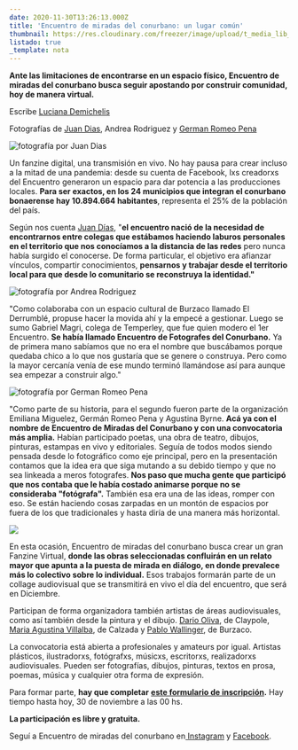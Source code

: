 ```yaml
---
date: 2020-11-30T13:26:13.000Z
title: 'Encuentro de miradas del conurbano: un lugar común'
thumbnail: https://res.cloudinary.com/freezer/image/upload/t_media_lib_thumb/v1606744823/2020/ladrillo_zugelt.png
listado: true
_template: nota
---
```



**Ante las limitaciones de encontrarse en un espacio físico, Encuentro de miradas del conurbano busca seguir apostando por construir comunidad, hoy de manera virtual.**

Escribe [Luciana Demichelis ](https://www.instagram.com/archivodemichelis/)

Fotografías de [Juan Dias](https://www.instagram.com/juandiasfoto/), Andrea Rodriguez y [German Romeo Pena](https://www.instagram.com/germanromeopena/)

![](https://res.cloudinary.com/freezer/c_limit,w_1280,h_920/v1606744950/2020/tanque_ecezr5.png "fotografía por Juan Dias")

Un fanzine digital, una transmisión en vivo.  No hay pausa para crear incluso a la mitad de una pandemia: desde su cuenta de Facebook, lxs creadorxs del Encuentro generaron un espacio para dar potencia a las producciones locales. **Para ser exactos, en los 24 municipios que integran el conurbano bonaerense hay 10.894.664 habitantes**, representa el 25% de la población del país.

Según nos cuenta [Juan Días](), "**el encuentro nació de la necesidad de encontrarnos entre colegas que estábamos haciendo laburos personales en el territorio que nos conocíamos a la distancia de las redes** pero nunca había surgido el conocerse. De forma particular, el objetivo era afianzar vínculos, compartir conocimientos, **pensarnos y trabajar desde el territorio local para que desde lo comunitario se reconstruya la identidad."**

![](https://res.cloudinary.com/freezer/c_limit,w_1280,h_920/v1606744382/2020/AndreaRodriguez1_fowpzt.jpg "fotografía por Andrea Rodriguez")

"Como colaboraba con un espacio cultural de Burzaco llamado El Derrumblé, propuse hacer la movida ahí y la empecé a gestionar. Luego se sumo Gabriel Magri, colega de Temperley, que fue quien modero el 1er Encuentro. **Se había llamado Encuentro de Fotografes del Conurbano.** Ya de primera mano sabíamos que no era el nombre que buscábamos porque quedaba chico a lo que nos gustaría que se genere o construya. Pero como la mayor cercanía venía de ese mundo terminó llamándose así para aunque sea empezar a construir algo."

![](https://res.cloudinary.com/freezer/c_limit,w_1280,h_920/v1606744526/2020/GermanRomeoPena_kc78es.jpg "fotografía por German Romeo Pena")

"Como parte de su historia, para el segundo fueron parte de la organización Emiliana Miguelez, Germán Romeo Pena y Agustina Byrne. **Acá ya con el nombre de Encuentro de Miradas del Conurbano y con una convocatoria más amplia.** Habían participado poetas, una obra de teatro, dibujos, pinturas, estampas en vivo y editoriales. Seguía de todos modos siendo pensada desde lo fotográfico como eje principal, pero en la presentación contamos que la idea era que siga mutando a su debido tiempo y que no sea linkeada a meros fotografes. **Nos paso que mucha gente que participó que nos contaba que le había costado animarse porque no se consideraba "fotógrafa".** También esa era una de las ideas, romper con eso. Se están haciendo cosas zarpadas en un montón de espacios por fuera de los que tradicionales y hasta diría de una manera más horizontal.

![](https://res.cloudinary.com/freezer/c_limit,w_1280,h_920/v1606745135/2020/flyer_tr8ary.png)

En esta ocasión, Encuentro de miradas del conurbano busca crear un gran Fanzine Virtual, **donde las obras seleccionadas confluirán en un relato mayor que apunta a la puesta de mirada en diálogo, en donde prevalece más lo colectivo sobre lo individual.** Esos trabajos formarán parte de un collage audiovisual que se transmitirá en vivo el día del encuentro, que será en Diciembre. 

Participan de forma organizadora también artistas de áreas audiovisuales, como así también desde la pintura y el dibujo. [Dario Oliva](https://www.instagram.com/dario.g.oliva/), de Claypole, [Maria Agustina Villalba](https://www.instagram.com/maria.agustina.villalba/), de Calzada y [Pablo Wallinger](https://www.instagram.com/pablo.wallinger/), de Burzaco.

La convocatoria está abierta a profesionales y amateurs por igual. Artistas plásticos, ilustradorxs, fotógrafxs, músicxs, escritorxs, realizadorxs audiovisuales. Pueden ser fotografías, dibujos, pinturas, textos en prosa, poemas, música y cualquier otra forma de expresión.

Para formar parte, **hay que completar** [**este formulario de inscripción**](https://docs.google.com/forms/d/e/1FAIpQLSdPL_kwBXdlwJu-R_Ah_ox_84yTmH9JBy6qa0OEgnk3aCVwhA/viewform)**.** Hay tiempo hasta hoy, 30 de noviembre a las 00 hs. 

**La participación es libre y gratuita.**

Seguí a Encuentro de miradas del conurbano en[ Instagram](https://www.instagram.com/emconurbano/) y [Facebook](https://www.facebook.com/EMConurbano/).
